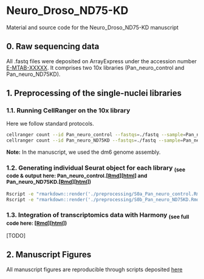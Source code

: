 # Neuro_Droso_ND75-KD
Material and source code for the Neuro_Droso_ND75-KD manuscript

## 0. Raw sequencing data
All .fastq files were deposited on ArrayExpress under the accession number [E-MTAB-XXXXX](https://www.ebi.ac.uk/biostudies/arrayexpress/studies/E-MTAB-XXXXX). It comprises two 10x libraries (Pan_neuro_control and Pan_neuro_ND75KD).<br/>

## 1. Preprocessing of the single-nuclei libraries

### 1.1. Running CellRanger on the 10x library
Here we follow standard protocols. 

```bash
cellranger count --id Pan_neuro_control --fastqs=./fastq --sample=Pan_neuro_control --transcriptome=${10x_genome} --nosecondary
cellranger count --id Pan_neuro_ND75KD --fastqs=./fastq --sample=Pan_neuro_ND75KD --transcriptome=${10x_genome} --nosecondary
```
**Note:** In the manuscript, we used the dm6 genome assembly.

### 1.2. Generating individual Seurat object for each library <sub>(see code & output here: Pan_neuro_control.[[Rmd](preprocessing/S0a_Pan_neuro_control.Rmd)][[html](https://htmlpreview.github.io/?https://github.com/DeplanckeLab/Neuro_Droso_ND75KD/blob/main/preprocessing/S0a_Pan_neuro_control.html)] and Pan_neuro_ND75KD.[[Rmd](preprocessing/S0b_Pan_neuro_ND75KD.Rmd)][[html](https://htmlpreview.github.io/?https://github.com/DeplanckeLab/Neuro_Droso_ND75KD/blob/main/preprocessing/S0b_Pan_neuro_ND75KD.html)])</sub>

```bash
Rscript -e "rmarkdown::render('./preprocessing/S0a_Pan_neuro_control.Rmd', output_file = './preprocessing/S0a_Pan_neuro_control.html')"
Rscript -e "rmarkdown::render('./preprocessing/S0b_Pan_neuro_ND75KD.Rmd', output_file = './preprocessing/S0b_Pan_neuro_ND75KD.html')"
```

### 1.3. Integration of transcriptomics data with Harmony <sub>(see full code here: [[Rmd](code/1.4_Filtering_outlier_cells.Rmd)][[html](https://htmlpreview.github.io/?https://github.com/DeplanckeLab/TF-seq/blob/main/code/1.4_Filtering_outlier_cells.html)])</sub>

[TODO]

## 2. Manuscript Figures

All manuscript figures are reproducible through scripts deposited [here](./figures/)

